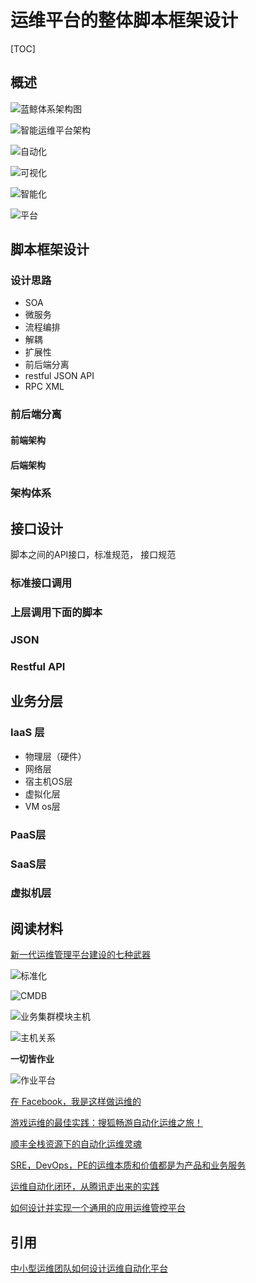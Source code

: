 # 运维平台的整体脚本框架设计

[TOC]

## 概述


![蓝鲸体系架构图](http://bk.tencent.com/document/static/images/bk/bkIntroduction/allView.png)

![智能运维平台架构](http://www.szlanyou.com/Uploads/201711/59ffc78543a1e.png)

![自动化](http://www.szlanyou.com/Uploads/201711/59ffc7974aa86.png)

![可视化](http://www.szlanyou.com/Uploads/201711/59ffc7a8b39c2.png)

![智能化](http://www.szlanyou.com/Uploads/201711/59ffc7b695fab.png)

![平台](http://blog.shurenyun.com/content/images/2016/05/----------------20160019.jpg)

## 脚本框架设计

### 设计思路

 * SOA
 * 微服务
 * 流程编排
 * 解耦
 * 扩展性
 * 前后端分离
 * restful JSON API
 * RPC XML

### 前后端分离


#### 前端架构

#### 后端架构


### 架构体系


## 接口设计

脚本之间的API接口，标准规范， 接口规范

### 标准接口调用


### 上层调用下面的脚本


### JSON

### Restful API


## 业务分层


### IaaS 层
* 物理层（硬件）
* 网络层
* 宿主机OS层
* 虚拟化层
* VM os层

### PaaS层

### SaaS层

### 虚拟机层



## 阅读材料

[新一代运维管理平台建设的七种武器](http://www.yunweipai.com/archives/23945.html)


![标准化](http://tektea-img.b0.upaiyun.com/blog/2017/11/110.jpg)


![CMDB](http://tektea-img.b0.upaiyun.com/blog/2017/11/25.jpg)


![业务集群模块主机](http://tektea-img.b0.upaiyun.com/blog/2017/11/33.jpg)


![主机关系](http://tektea-img.b0.upaiyun.com/blog/2017/11/43.jpg)


**一切皆作业**

![作业平台](http://tektea-img.b0.upaiyun.com/blog/2017/11/53.jpg)


[在 Facebook，我是这样做运维的](http://www.yunweipai.com/archives/23957.html)


[游戏运维的最佳实践：搜狐畅游自动化运维之旅！](http://www.yunweipai.com/archives/21912.html)


[顺丰全栈资源下的自动化运维灵魂](http://www.yunweipai.com/archives/24437.html)


[SRE，DevOps，PE的运维本质和价值都是为产品和业务服务](http://www.yunweipai.com/archives/14621.html)

[运维自动化闭环，从腾讯走出来的实践](http://blog.shurenyun.com/117-shurenyun-huodong/)


[如何设计并实现一个通用的应用运维管控平台](http://zhuanlan.51cto.com/art/201704/538113.htm)


## 引用

[中小型运维团队如何设计运维自动化平台](http://www.yunweipai.com/archives/23930.html)

[]()

[]()

[]()


[]()

[]()

[]()

[]()


